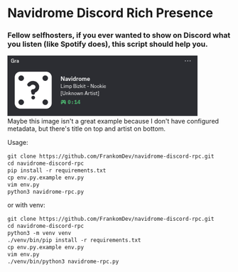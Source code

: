 # Navidrome Discord Rich Presence

### Fellow selfhosters, if you ever wanted to show on Discord what you listen (like Spotify does), this script should help you. <br>
![image](https://github.com/FrankomDev/navidrome-discord-rpc/blob/main/image.png) <br>
Maybe this image isn't a great example because I don't have configured metadata, but there's title on top and artist on bottom. <br>

Usage:
```shell
git clone https://github.com/FrankomDev/navidrome-discord-rpc.git
cd navidrome-discord-rpc
pip install -r requirements.txt
cp env.py.example env.py
vim env.py
python3 navidrome-rpc.py
```
or with venv:
```shell
git clone https://github.com/FrankomDev/navidrome-discord-rpc.git
cd navidrome-discord-rpc
python3 -m venv venv
./venv/bin/pip install -r requirements.txt
cp env.py.example env.py
vim env.py
./venv/bin/python3 navidrome-rpc.py
```